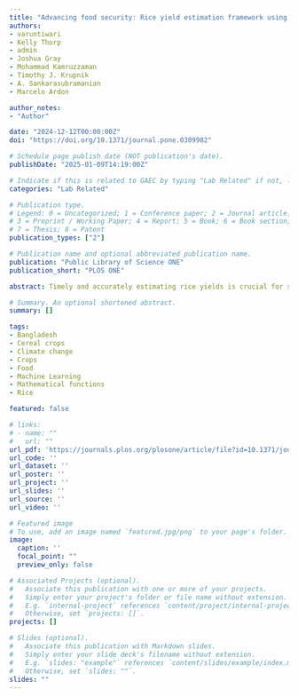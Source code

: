 ```yaml
---
title: "Advancing food security: Rice yield estimation framework using time-series satellite data & machine learning"
authors:
- varuntiwari
- Kelly Thorp
- admin
- Joshua Gray
- Mohammad Kamruzzaman
- Timothy J. Krupnik
- A. Sankarasubramanian
- Marcelo Ardon

author_notes:
- "Author"

date: "2024-12-12T00:00:00Z"
doi: "https://doi.org/10.1371/journal.pone.0309982"

# Schedule page publish date (NOT publication's date).
publishDate: "2025-01-09T14:19:00Z"

# Indicate if this is related to GAEC by typing "Lab Related" if not, leave blank
categories: "Lab Related" 

# Publication type.
# Legend: 0 = Uncategorized; 1 = Conference paper; 2 = Journal article;
# 3 = Preprint / Working Paper; 4 = Report; 5 = Book; 6 = Book section;
# 7 = Thesis; 8 = Patent
publication_types: ["2"]

# Publication name and optional abbreviated publication name.
publication: "Public Library of Science ONE"
publication_short: "PLOS ONE"

abstract: Timely and accurately estimating rice yields is crucial for supporting food security management, agricultural policy development, and climate change adaptation in rice-producing countries such as Bangladesh. To address this need, this study introduced a workflow to enable timely and precise rice yield estimation at a sub-district scale (1,000-meter spatial resolution). However, a significant gap exists in the application of remote sensing methods for government-reported rice yield estimation for food security management at high spatial resolution. Current methods are limited to specific regions and primarily used for research, lacking integration into national reporting systems. Additionally, there is no consistent yearly boro rice yield map at a sub-district scale, hindering localized agricultural decision-making. This workflow leveraged MODIS and annual district-level yield data to train a random forest model for estimating boro rice yields at a 1,000-meter resolution from 2002 to 2021. The results revealed a mean percentage root mean square error (RMSE) of 8.07% and 12.96% when validation was conducted using reported district yields and crop-cut yield data, respectively. Additionally, the estimated yield of boro rice varies with an uncertainty range between 0.40 and 0.45 tons per hectare across Bangladesh. Furthermore, a trend analysis was performed on the estimated boro rice yield data from 2002 to 2021 using the modified Mann-Kendall trend test with a 95% confidence interval (p < 0.05). In Bangladesh, 23% of the rice area exhibits an increasing trend in boro rice yield, 0.11% shows a decreasing trend, and 76.51% of the area demonstrates no trend in rice yield. Given that this is the first attempt to estimate boro rice yield at 1,000-meter spatial resolution over two decades in Bangladesh, the estimated mid-season boro rice yield estimates are scalable across space and time, offering significant potential for strengthening food security management in Bangladesh. Furthermore, the proposed workflow can be easily applied to estimate rice yields in other regions worldwide.

# Summary. An optional shortened abstract.
summary: []

tags:
- Bangladesh
- Cereal crops
- Climate change
- Crops
- Food
- Machine Learning
- Mathematical functions
- Rice

featured: false

# links:
# - name: ""
#   url: ""
url_pdf: 'https://journals.plos.org/plosone/article/file?id=10.1371/journal.pone.0309982&type=printable'
url_code: ''
url_dataset: ''
url_poster: ''
url_project: ''
url_slides: ''
url_source: ''
url_video: ''

# Featured image
# To use, add an image named `featured.jpg/png` to your page's folder. 
image:
  caption: ''
  focal_point: ""
  preview_only: false

# Associated Projects (optional).
#   Associate this publication with one or more of your projects.
#   Simply enter your project's folder or file name without extension.
#   E.g. `internal-project` references `content/project/internal-project/index.md`.
#   Otherwise, set `projects: []`.
projects: []

# Slides (optional).
#   Associate this publication with Markdown slides.
#   Simply enter your slide deck's filename without extension.
#   E.g. `slides: "example"` references `content/slides/example/index.md`.
#   Otherwise, set `slides: ""`.
slides: ""
---
```


